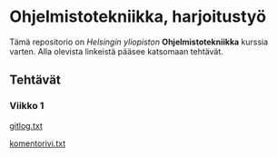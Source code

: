 # Ohjelmistotekniikka, harjoitustyö
Tämä repositorio on *Helsingin yliopiston* **Ohjelmistotekniikka** kurssia varten. Alla olevista linkeistä pääsee katsomaan tehtävät.
## Tehtävät
### Viikko 1
[gitlog.txt](https://github.com/oheinonen/ot-harjoitustyo/blob/master/laskarit/viikko1/gitlog.txt)

[komentorivi.txt](https://github.com/oheinonen/ot-harjoitustyo/blob/master/laskarit/viikko1/komentorivi.txt)

